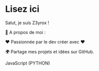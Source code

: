 # Lisez ici
Salut, je suis Z3yrox ! 

🚀 A propos de moi :

 ❤️ Passionnée par le dev créer avec ❤️

🌍 Partage mes projets et idées sur GitHub.

JavaScript (PYTHON) 
